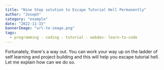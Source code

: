 ```yaml
---
title: "Nine Step solution to Escape Tutorial Hell Permanently"
author: "Joseph"
category: "example"
date: "2022-11-15"
bannerImage: "url-to-image.png"
tags:
  - programming - coding - tutorial - webdev- learn-to-code
---
```


Fortunately, there's a way out. You can work your way up on the ladder of self learning and project building and this will help you escape tutorial hell. Let me explain how can we do so.

